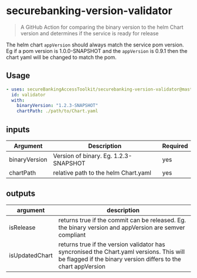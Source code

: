 # securebanking-version-validator

> A GitHub Action for comparing the binary version to the helm Chart version and determines if the service is ready for release

The helm chart `appVersion` should always match the service pom version. Eg if a pom version is 1.0.0-SNAPSHOT and the `appVersion` is 0.9.1 then the chart yaml will be changed to match the pom.

## Usage

```yaml
- uses: secureBankingAccessToolkit/securebanking-version-validator@master
  id: validator
  with:
    binaryVersion: "1.2.3-SNAPSHOT"
    chartPath: ./path/to/Chart.yaml
```

## inputs

| Argument | Description  | Required | 
| -------- | ------------ | -------- |
| binaryVersion | Version of binary. Eg. 1.2.3-SNAPSHOT | yes |
| chartPath     | relative path to the helm Chart.yaml  | yes |

## outputs

| argument       | description |
| -------------- | ----------- |
| isRelease      | returns true if the commit can be released. Eg. the binary version and appVersion are semver compliant |
| isUpdatedChart | returns true if the version validator has syncronised the Chart.yaml versions. This will be flagged if the binary version differs to the chart appVersion |
